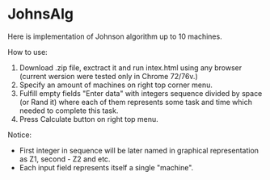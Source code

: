 # JohnsAlg

Here is implementation of Johnson algorithm up to 10 machines.

How to use:

1. Download .zip file, exctract it and run intex.html using any browser (current wersion were tested only in Chrome 72/76v.)
2. Specify an amount of machines on right top corner menu.
3. Fulfill empty fields "Enter data" with integers sequence divided by space (or Rand it) where each of them represents some task and time which needed to complete this task. 
4. Press Calculate button on right top menu.

Notice: 
- First integer in sequence will be later named in graphical representation as Z1, second - Z2 and etc.
- Each input field represents itself a single "machine".
